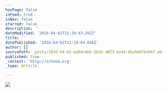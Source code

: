 ```yaml
---
hasPage: false
inFeed: true
inNav: false
starred: false
description: ''
dateModified: '2016-04-02T21:19:43.202Z'
title: ''
datePublished: '2016-04-02T21:19:44.646Z'
author: []
sourcePath: _posts/2016-04-02-ea0dc4bb-5b3e-4079-be44-8ba5807b266f.md
published: true
_context: 'http://schema.org'
_type: Article

---
```

![](https://the-grid-user-content.s3-us-west-2.amazonaws.com/c4fb589a-0dfd-4eaf-94df-9351d9e9137f.jpg)